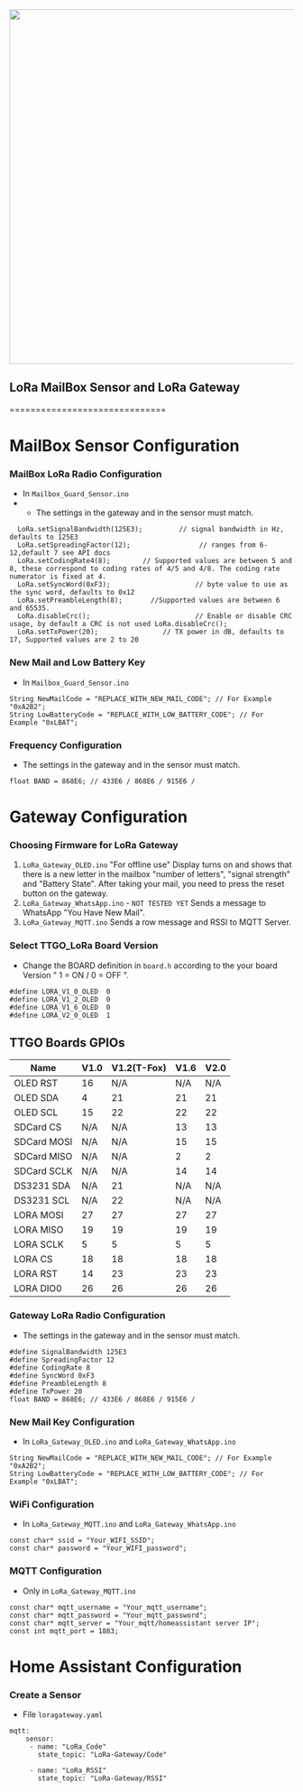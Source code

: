 <img src="https://raw.githubusercontent.com/PricelessToolkit/MailBoxGuard/main/img/mailbox_guard.jpg" width="1500" height="629" />

## LoRa MailBox Sensor and LoRa Gateway



==============================

# MailBox Sensor Configuration

### MailBox LoRa Radio Configuration
- In `Mailbox_Guard_Sensor.ino`
- - The settings in the gateway and in the sensor must match.
```
  LoRa.setSignalBandwidth(125E3);         // signal bandwidth in Hz, defaults to 125E3
  LoRa.setSpreadingFactor(12);                 // ranges from 6-12,default 7 see API docs
  LoRa.setCodingRate4(8);        // Supported values are between 5 and 8, these correspond to coding rates of 4/5 and 4/8. The coding rate numerator is fixed at 4.
  LoRa.setSyncWord(0xF3);                     // byte value to use as the sync word, defaults to 0x12
  LoRa.setPreambleLength(8);       //Supported values are between 6 and 65535.
  LoRa.disableCrc();                          // Enable or disable CRC usage, by default a CRC is not used LoRa.disableCrc();
  LoRa.setTxPower(20);                // TX power in dB, defaults to 17, Supported values are 2 to 20
```

### New Mail and Low Battery Key
- In `Mailbox_Guard_Sensor.ino`
```
String NewMailCode = "REPLACE_WITH_NEW_MAIL_CODE"; // For Example "0xA2B2";
String LowBatteryCode = "REPLACE_WITH_LOW_BATTERY_CODE"; // For Example "0xLBAT";
```

### Frequency Configuration
- The settings in the gateway and in the sensor must match.
```
float BAND = 868E6; // 433E6 / 868E6 / 915E6 /
```
# Gateway Configuration

### Choosing Firmware for LoRa Gateway
1. `LoRa_Gateway_OLED.ino` "For offline use" Display turns on and shows that there is a new letter in the mailbox "number of letters", "signal strength" and "Battery State". After taking your mail, you need to press the reset button on the gateway.
2. `LoRa_Gateway_WhatsApp.ino` - `NOT TESTED YET` Sends a message to WhatsApp "You Have New Mail".
3. `LoRa_Gateway_MQTT.ino` Sends a row message and RSSI to MQTT Server.


### Select TTGO_LoRa Board Version

- Change the BOARD definition in `board.h` according to the your board Version " 1 = ON / 0 = OFF ".
 ```
 #define LORA_V1_0_OLED  0
 #define LORA_V1_2_OLED  0
 #define LORA_V1_6_OLED  0
 #define LORA_V2_0_OLED  1
 ```
 
 ## TTGO Boards GPIOs
| Name        | V1.0 | V1.2(T-Fox) | V1.6 | V2.0 |
| ----------- | ---- | ----------- | ---- | ---- |
| OLED RST    | 16   | N/A         | N/A  | N/A  |
| OLED SDA    | 4    | 21          | 21   | 21   |
| OLED SCL    | 15   | 22          | 22   | 22   |
| SDCard CS   | N/A  | N/A         | 13   | 13   |
| SDCard MOSI | N/A  | N/A         | 15   | 15   |
| SDCard MISO | N/A  | N/A         | 2    | 2    |
| SDCard SCLK | N/A  | N/A         | 14   | 14   |
| DS3231 SDA  | N/A  | 21          | N/A  | N/A  |
| DS3231 SCL  | N/A  | 22          | N/A  | N/A  |
| LORA MOSI   | 27   | 27          | 27   | 27   |
| LORA MISO   | 19   | 19          | 19   | 19   |
| LORA SCLK   | 5    | 5           | 5    | 5    |
| LORA CS     | 18   | 18          | 18   | 18   |
| LORA RST    | 14   | 23          | 23   | 23   |
| LORA DIO0   | 26   | 26          | 26   | 26   |
 
### Gateway LoRa Radio Configuration

- The settings in the gateway and in the sensor must match.
```
#define SignalBandwidth 125E3
#define SpreadingFactor 12
#define CodingRate 8
#define SyncWord 0xF3
#define PreambleLength 8
#define TxPower 20
float BAND = 868E6; // 433E6 / 868E6 / 915E6 /
```
### New Mail Key Configuration

- In `LoRa_Gateway_OLED.ino` and `LoRa_Gateway_WhatsApp.ino`
```
String NewMailCode = "REPLACE_WITH_NEW_MAIL_CODE"; // For Example "0xA2B2";
String LowBatteryCode = "REPLACE_WITH_LOW_BATTERY_CODE"; // For Example "0xLBAT";
```


### WiFi Configuration
- In `LoRa_Gateway_MQTT.ino` and `LoRa_Gateway_WhatsApp.ino`
```
const char* ssid = "Your_WIFI_SSID";
const char* password = "Your_WIFI_password";
```
### MQTT Configuration

- Only in `LoRa_Gateway_MQTT.ino`
```
const char* mqtt_username = "Your_mqtt_username";
const char* mqtt_password = "Your_mqtt_password";
const char* mqtt_server = "Your_mqtt/homeassistant server IP";
const int mqtt_port = 1883;

```

# Home Assistant Configuration

### Create a Sensor
- File `loragateway.yaml`
```
mqtt:
    sensor:
     - name: "LoRa_Code"
       state_topic: "LoRa-Gateway/Code"

     - name: "LoRa_RSSI"
       state_topic: "LoRa-Gateway/RSSI"
```
